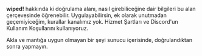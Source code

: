 **wiped!** hakkında ki doğrulama alanı, nasıl girebiliceğine dair bilgileri bu alan çerçevesinde öğrenebilir. Uygulayabilirsin, ek olarak unutmadan geçemiyiceğim, kurallar kanalımız yok. Hizmet Şartları ve Discord'un Kullanım Koşullarını kullanıyoruz. 

Akla ve mantığa uygun olmayan bir şeyi sunucu içerisinde, doğrulandıktan sonra yapmayın.
